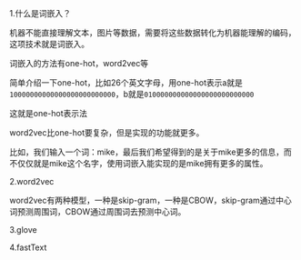 1.什么是词嵌入？

机器不能直接理解文本，图片等数据，需要将这些数据转化为机器能理解的编码，这项技术就是词嵌入。

词嵌入的方法有one-hot，word2vec等

简单介绍一下one-hot，比如26个英文字母，用one-hot表示a就是`10000000000000000000000000`，b就是`010000000000000000000000000`

这就是one-hot表示法

word2vec比one-hot要复杂，但是实现的功能就更多。

比如，我们输入一个词：mike，最后我们希望得到的是关于mike更多的信息，而不仅仅就是mike这个名字，使用词嵌入能实现的是mike拥有更多的属性。

2.word2vec

word2vec有两种模型，一种是skip-gram，一种是CBOW，skip-gram通过中心词预测周围词，CBOW通过周围词去预测中心词。

3.glove

4.fastText


